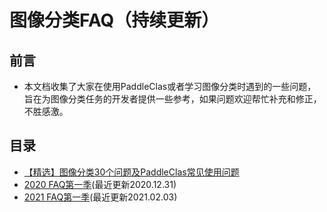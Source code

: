 # 图像分类FAQ（持续更新）

## 前言

* 本文档收集了大家在使用PaddleClas或者学习图像分类时遇到的一些问题，旨在为图像分类任务的开发者提供一些参考，如果问题欢迎帮忙补充和修正，不胜感激。

## 目录

* [【精选】图像分类30个问题及PaddleClas常见使用问题](./faq.md)
* [2020 FAQ第一季](./faq_series/faq_2020_s1.md)(最近更新2020.12.31)
* [2021 FAQ第一季](./faq_series/faq_2021_s1.md)(最近更新2021.02.03)
